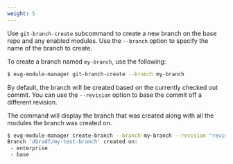 ```yaml
---
weight: 5
---
```

Use `git-branch-create` subcommand to create a new branch on the base repo and any enabled modules. Use the
`--branch` option to specify the name of the branch to create.

To create a branch named `my-branch`, use the following:
```bash
$ evg-module-manager git-branch-create --branch my-branch
```

By default, the branch will be created based on the currently checked out commit. You can use the
`--revision` option to base the commit off a different revision.

The command will display the branch that was created along with all the modules the branch
was created on.

```bash
$ evg-module-manager create-branch --branch my-branch --revision "revision_to_checkout"
Branch 'dbradf/my-test-branch' created on:
 - enterprise
 - base
```
